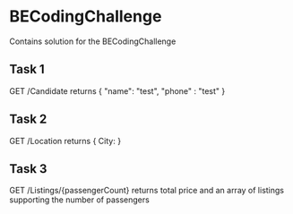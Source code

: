# BECodingChallenge
Contains solution for the BECodingChallenge


## Task 1
GET /Candidate
returns { "name": "test", "phone" : "test" }

## Task 2
GET /Location
returns { City: <current city> }

## Task 3
GET /Listings/{passengerCount}
returns total price and an array of listings supporting the number of passengers
